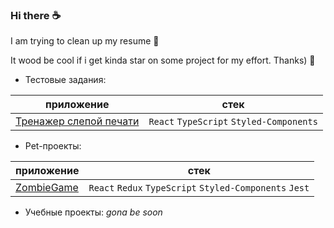 ### Hi there ☕

I am trying to clean up my resume 🧹

It wood be cool if i get kinda star on some project for my effort. Thanks) 🌟

* Тестовые задания:


| приложение        | стек           |   
| ------------- |-----|
|[Тренажер слепой печати](https://liza-rd-brain.github.io/TouchTyping)   | `React` `TypeScript` `Styled-Components`|  |




* Pet-проекты:

| приложение        | стек           |   
| ------------- |-----|
|[ZombieGame](https://liza-rd-brain.github.io/ZombieGame/)   | `React` `Redux` `TypeScript` `Styled-Components` `Jest`|  |





* Учебные проекты:
*gona be soon*


<!-- <table> <tr>
    <th>приложение</th>
    <th>техническое задание</th>
    <th>репозиторий</th>
    <th>страница</th>
    <th>стек</th>
  </tr>
  <tr>
    <td>Тренажер слепой печати</td>
    <td>[click here](https://github.com/liza-rd-brain/TouchTyping/blob/main/TechnicalTask.)md</td>
    <td>[click here](https://github.com/liza-rd-brain/TouchTyping)</td>
    <td>[click here](https://liza-rd-brain.github.io/TouchTyping)</td>
    <td>[click here]`React``TypeScript`` Styled-Components`</td>
  </tr></table> -->



<!--
**liza-rd-brain/liza-rd-brain** is a ✨ _special_ ✨ repository because its `README.md` (this file) appears on your GitHub profile.

Here are some ideas to get you started:

- 🔭 I’m currently working on ...
- 🌱 I’m currently learning ...
- 👯 I’m looking to collaborate on ...
- 🤔 I’m looking for help with ...
- 💬 Ask me about ...
- 📫 How to reach me: ...
- 😄 Pronouns: ...
- ⚡ Fun fact: ...
-->
